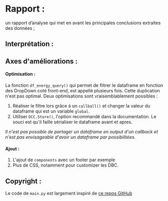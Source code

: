 # Rapport : 
un rapport d’analyse qui met en avant les principales conclusions extraites des données ;
## Interprétation : 


## Axes d'améliorations :

#### Optimisation : 
La fonction `df_energy_query()` qui permet de filtrer le dataframe en fonction des DropDown coté front-end, est appellé 
plusieurs fois. Cette duplication n'est pas optimal. Deux optimisations sont vraisemblablement possibles : 
1. Réaliser le filtre lors grâce à un `callball()` et changer la valeur du dataframe qui est un variable `global`.
2. Utiliser `DCC.Store()`, l'option recommandé dans la documentation. Le souci est qu'il faille sérialiser le dataframe avant et apres. 

*Il n'est pas possible de partager un dataframe en output d'un callback et n'est pas envisageable d'avoir un dataframe par possibilitées.*


#### Ajout : 
1. L'ajout de `components` avec un footer par exemple
2. Plus de CSS, notamment pour customizer les DBC.

## Copyright : 
Le code de `main.py` est largement inspiré de [ce repos GitHub](https://github.com/AnnMarieW/dash-multi-page-app-demos)
